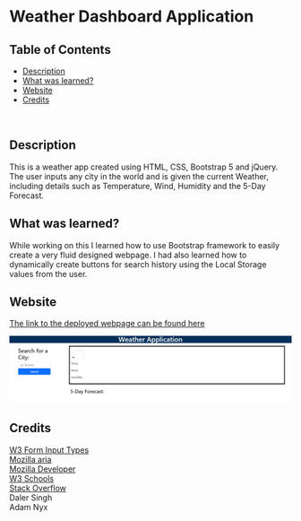 # Weather Dashboard Application
## Table of Contents
- [Description](#description)
- [What was learned?](#what-was-learned)
- [Website](#website)
- [Credits](#credits)
<br />

## Description
This is a weather app created using HTML, CSS, Bootstrap 5 and jQuery. The user inputs any city in the world and is given the current Weather, including details such as Temperature, Wind, Humidity and the 5-Day Forecast.
<br />

## What was learned?
While working on this I learned how to use Bootstrap framework to easily create a very fluid designed webpage. I had also learned how to dynamically create buttons for search history using the Local Storage values from the user.
<br />

## Website
[The link to the deployed webpage can be found here](https://angadbatth.github.io/weather-app/)

![Sample of Website](./Assets/images/website.png)
<br />

## Credits

[W3 Form Input Types](https://www.w3schools.com/html/html_form_input_types.asp) <br />
[Mozilla aria](https://developer.mozilla.org/en-US/docs/Web/Accessibility/ARIA/Attributes/aria-describedby) <br />
[Mozilla Developer](https://developer.mozilla.org/en-US/) <br />
[W3 Schools](https://www.w3schools.com/) <br />
[Stack Overflow](https://stackoverflow.com/) <br />
Daler Singh <br />
Adam Nyx